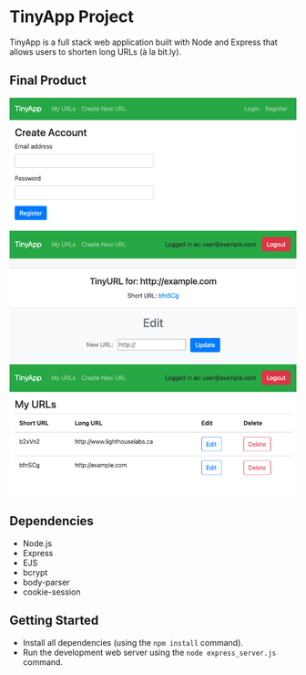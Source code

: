 # TinyApp Project

TinyApp is a full stack web application built with Node and Express that allows users to shorten long URLs (à la bit.ly).

## Final Product

!["Screenshot of register page"](https://github.com/kai-commits/tinyapp/blob/master/docs/register-page.png)
!["Screenshot of new URL page"](https://github.com/kai-commits/tinyapp/blob/master/docs/new-url-page.png)
!["Screenshot of main URLs page"](https://github.com/kai-commits/tinyapp/blob/master/docs/urls-page.png)

## Dependencies

- Node.js
- Express
- EJS
- bcrypt
- body-parser
- cookie-session


## Getting Started

- Install all dependencies (using the `npm install` command).
- Run the development web server using the `node express_server.js` command.